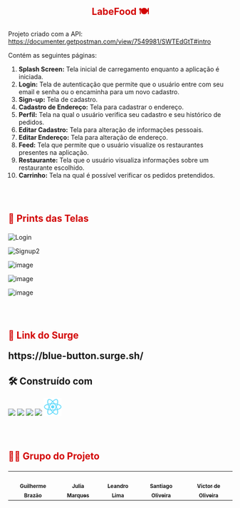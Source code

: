 <h2 align="center">
    <br>
    <p align="center" style="color: #D30404; font-weight: bold;">LabeFood 🍽
<p>
</h2>

Projeto criado com a API: https://documenter.getpostman.com/view/7549981/SWTEdGtT#intro

Contém as seguintes páginas:

1. **Splash Screen:** Tela inicial de carregamento enquanto a aplicação é iniciada.
2. **Login:** Tela de autenticação que permite que o usuário entre com seu email e senha ou o encaminha para um novo cadastro.
3. **Sign-up:** Tela de cadastro.
4. **Cadastro de Endereço:** Tela para cadastrar o endereço.
5. **Perfil:** Tela na qual o usuário verifica seu cadastro e seu histórico de pedidos. 
6. **Editar Cadastro:** Tela para alteração de informações pessoais.
7. **Editar Endereço:** Tela para alteração de endereço.
8. **Feed:** Tela que permite que o usuário visualize os restaurantes presentes na aplicação.
9. **Restaurante:** Tela que o usuário visualiza informações sobre um restaurante escolhido.
10. **Carrinho:** Tela na qual é possível verificar os pedidos pretendidos. 

<h2>
    <br>
    <p style="color: #D30404; font-weight: bold;"> 📸 Prints das Telas</p>
</h2>

![Login](https://user-images.githubusercontent.com/100722211/193490712-58d5fae4-813d-4e55-9e30-dc8a7d70ea7e.png)

![Signup2](https://user-images.githubusercontent.com/100722211/193490719-082645a6-e5e5-405d-956e-df95238f7046.png)

![image](https://user-images.githubusercontent.com/102561587/193491989-0ffa10ae-a359-4911-b31d-13ee8ab07733.png)

![image](https://user-images.githubusercontent.com/102561587/193492254-cdcf07a1-86e5-4d7b-bf25-e1bba7b08fea.png)

![image](https://user-images.githubusercontent.com/102561587/193492309-20bfc235-90eb-4c1f-addb-7f698d57f076.png)




<h2>
    <br>
    <p style="color: #D30404; font-weight: bold;">🔗 Link do Surge</p>
    https://blue-button.surge.sh/
</h2>


## 🛠️ Construído com

<p>
<img witdh="40px" height="40px" src="https://user-images.githubusercontent.com/98292838/163856484-18282144-9061-42ee-9691-66c6454b362f.png">
<!-- git -->
<img witdh="40px" height="40px" src="https://user-images.githubusercontent.com/98292838/163856370-844eb1b7-11f6-48cd-abec-21c1da4b38b4.png">
<!-- html -->
<img witdh="40px" height="40px" src="https://user-images.githubusercontent.com/98292838/163856535-00dbc8fe-e415-4fa3-8d81-50975fb8839c.png">
<!-- css -->
<img witdh="40px" height="40px" src="https://user-images.githubusercontent.com/98292838/163856432-c20873d2-9b31-412e-92e9-a1f6c609b40c.png">
<!-- javascript -->
<img witdh="40px" height="40px" src="https://raw.githubusercontent.com/devicons/devicon/master/icons/react/react-original.svg">
</p>

<h2>
    <br>
    <p style="color: #D30404; font-weight: bold;">👨‍💻 Grupo do Projeto</p>
</h2>

<table>
  <tr>
    <td align="center"><a href="https://github.com/brazaoo"><img style="border-radius: 50%;" src="https://avatars.githubusercontent.com/u/102330950?v=4" width="100px;" alt=""/><br /><sub><b>Guilherme Brazão</b></sub></a><br /></td>    
     <td align="center"><a href="https://github.com/ju-marques"><img style="border-radius: 50%;" src="https://unavatar.io/github/ju-marques" width="100px;" alt=""/><br /><sub><b>Julia Marques</b></sub></a><br /></td> 
     <td align="center"><a href="https://github.com/leeoliima"><img style="border-radius: 50%;" src="https://avatars.githubusercontent.com/u/96210622?v=4" width="100px;" alt=""/><br /><sub><b>Leandro Lima</b></sub></a><br /></td> 
    <td align="center"><a href="https://github.com/SantiagoOliveira22"><img style="border-radius: 50%;" src="https://unavatar.io/github/SantiagoOliveira22" width="100px;" alt=""/><br /><sub><b>Santiago Oliveira</b></sub></a><br /></td> 
     <td align="center"><a href="https://github.com/vmotta95"><img style="border-radius: 50%;" src="https://avatars.githubusercontent.com/u/102388553?v=4" width="100px;" alt=""/><br /><sub><b>Victor de Oliveira</b></sub></a><br /></td> 
   
  </tr>
</table>

<br>
